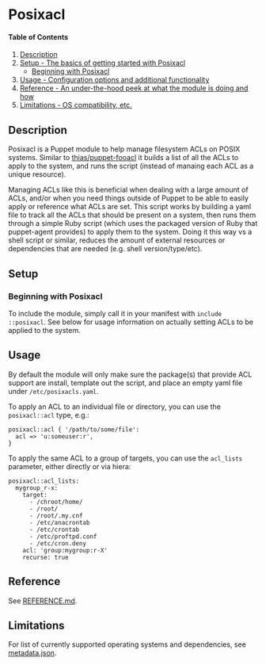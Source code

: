 # Posixacl

#### Table of Contents

1. [Description](#description)
2. [Setup - The basics of getting started with Posixacl](#setup)
    * [Beginning with Posixacl](#beginning-with-Posixacl)
3. [Usage - Configuration options and additional functionality](#usage)
4. [Reference - An under-the-hood peek at what the module is doing and how](#reference)
5. [Limitations - OS compatibility, etc.](#limitations)

## Description

Posixacl is a Puppet module to help manage filesystem ACLs on POSIX systems. Similar to [thias/puppet-fooacl](https://github.com/thias/puppet-fooacl) it builds a list of all the ACLs to apply to the system, and runs the script (instead of manaing each ACL as a unique resource).       

Managing ACLs like this is beneficial when dealing with a large amount of ACLs, and/or when you need things outside of Puppet to be able to easily apply or reference what ACLs are set. This script works by building a yaml file to track all the ACLs that should be present on a system, then runs them through a simple Ruby script (which uses the packaged version of Ruby that puppet-agent provides) to apply them to the system. Doing it this way vs a shell script or similar, reduces the amount of external resources or dependencies that are needed (e.g. shell version/type/etc).

## Setup

### Beginning with Posixacl

To include the module, simply call it in your manifest with `include ::posixacl`. See below for usage information on actually setting ACLs to be applied to the system.

## Usage

By default the module will only make sure the package(s) that provide ACL support are install, template out the script, and place an empty yaml file under `/etc/posixacls.yaml`.

To apply an ACL to an individual file or directory, you can use the `posixacl::acl` type, e.g.:

```
posixacl::acl { '/path/to/some/file':
  acl => 'u:someuser:r',
}
```

To apply the same ACL to a group of targets, you can use the `acl_lists` parameter, either directly or via hiera:

```
posixacl::acl_lists:
  mygroup_r-x:
    target:
      - /chroot/home/
      - /root/
      - /root/.my.cnf
      - /etc/anacrontab
      - /etc/crontab
      - /etc/proftpd.conf
      - /etc/cron.deny
    acl: 'group:mygroup:r-X'
    recurse: true
```

## Reference

See [REFERENCE.md](REFERENCE.md).

## Limitations

For list of currently supported operating systems and dependencies, see [metadata.json](metadata.json).
